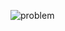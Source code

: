 ![problem](https://github.com/sathiiii/codeBase/blob/master/codeBase/moraXtreme%20Past%20Problems/moraXtreme2.0/Cubes%20Cubes%20Everywhere/problem.jpg)
